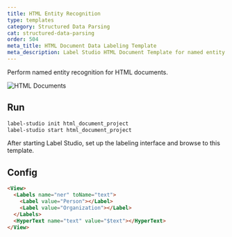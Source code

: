 ```yaml
---
title: HTML Entity Recognition
type: templates
category: Structured Data Parsing
cat: structured-data-parsing
order: 504
meta_title: HTML Document Data Labeling Template
meta_description: Label Studio HTML Document Template for named entity recognition in machine learning and data science data labeling projects.
---
```


Perform named entity recognition for HTML documents.

<img src="/images/screens/html_document.png" class="img-template-example" title="HTML Documents" />

## Run

```bash
label-studio init html_document_project
label-studio start html_document_project 
```

After starting Label Studio, set up the labeling interface and browse to this template.

## Config 

```html
<View>
  <Labels name="ner" toName="text">
    <Label value="Person"></Label>
    <Label value="Organization"></Label>
  </Labels>
  <HyperText name="text" value="$text"></HyperText>
</View>
```
